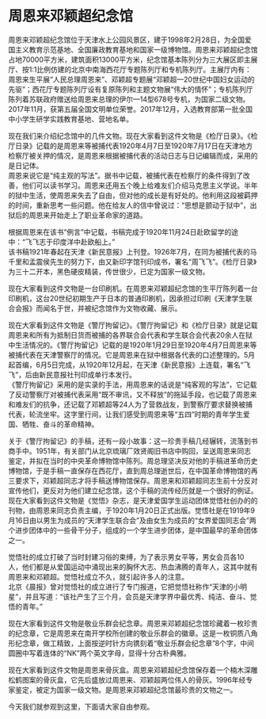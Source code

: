 # 周恩来邓颖超纪念馆  
周恩来邓颖超纪念馆位于天津水上公园风景区，建于1998年2月28日，为全国爱国主义教育示范基地、全国廉政教育基地和国家一级博物馆。周恩来邓颖超纪念馆占地70000平方米，建筑面积13000平方米，纪念馆基本陈列分为三大展区即主展厅、按1:1比例仿建的北京中南海西花厅专题陈列厅和专机陈列厅。主展厅内有：周恩来生平展“人民总理周恩来”、邓颖超专题展“邓颖超—20世纪中国妇女运动的先驱”；西花厅专题陈列厅设有复原陈列和主题文物展“伟大的情怀”；专机陈列厅陈列着苏联政府赠送给周恩来总理的伊尔—14型678号专机，为国家二级文物。2017年11月，获第五届全国文明单位荣誉。2017年12月，入选教育部第一批全国中小学生研学实践教育基地、营地名单。  

现在我们来介绍纪念馆中的几件文物。现在大家看到这件文物是《检厅日录》。《检厅日录》记载的是周恩来等被捕代表1920年4月7日至1920年7月17日在天津地方检察厅被关押的情况，是周恩来根据被捕代表的活动日志与日记编辑而成，采用的是日记体。  
周恩来说它是“纯主观的写法”。据书中记载，被捕代表在检察厅的条件得到了改善，他们可以读书学习。周恩来还用五个晚上给难友们介绍马克思主义学说。半年的狱中生活，使周恩来失去了自由，但对他的成长是有好处的。他利用这段被羁押的时间，重新思考一些问题。他在给友人的信中曾说过：“思想是颤动于狱中”，出狱后的周恩来开始走上了职业革命家的道路。  

根据周恩来在该书“例言”中记载，书稿完成于1920年11月24日赴欧留学的途中：“飞飞志于印度洋中赴欧船上。”  
该书稿1921年春起在天津《新民意报》上刊登。1926年7月，在同为被捕代表的马千里和孟震侯先生的努力下，由又新印字馆刊印成书，署名“周飞飞”。《检厅日录》为三十二开本，黑色硬皮精装，传世很少，已定为国家一级文物。  

现在大家看到这件文物是一台印刷机。在周恩来邓颖超纪念馆的生平厅陈列着一台印刷机，这台20世纪初期生产于日本的普通印刷机，因承担过印刷《天津学生联合会报》而闻名于世，并被纪念馆作为文物收藏、展示。  

现在大家看到这件文物是《警厅拘留记》。《警厅拘留记》和《检厅日录》就是记载周恩来和所有为抵制日货而被捕的各界联合会代表和学生联合会代表20余人在狱中生活情况的。《警厅拘留记》记载的是1920年1月29日至1920年4月7日周恩来等被捕代表在天津警察厅的情况。它是周恩来在狱中根据各代表的口述整理的。5月起首编，6月5日完成，从1920年12月起，在天津《新民意报》上连载，署名“飞飞”，后由新民意报社刊印成单行本发行。  
《警厅拘留记》采用的是实录的手法，用周恩来的话说是“纯客观的写法”，它记载了反动警察厅对被捕代表采用“既不审讯，又不释放”的拖延手段，也记载了周恩来和难友们的抗争，还记载了邓颖超等24人为了营救战友，到警察厅要求替换被捕代表，轮流坐牢。这字里行间，让我们感受到周恩来等“五四”时期的青年学生爱国、牺牲、奋斗的革命精神。  

关于《警厅拘留记》的手稿，还有一段小故事：这一珍贵手稿几经辗转，流落到书商手中。1951年，有关部门从北京琉璃厂效贤阁旧书店中购回，呈送周恩来同志鉴定，并拟在当时的中央革命博物馆中陈列。周总理坚决反对他的手稿进革命历史博物馆，于是手稿一直保存在西花厅，直到周总理逝世后，在中国革命博物馆的再三要求下，邓颖超同志才将手稿送博物馆保存。周恩来和邓颖超同志生前十分反对宣传他们，更反对为他们建立纪念馆，这个手稿的流传经历就是一个很好的例证。  
现在大家看到这件文物是《觉悟》杂志，是天津爱国学生运动团体觉悟社创办的的刊物，由周恩来同志负责主编，于1920年1月20日正式出版。觉悟社是在1919年9月16日由以男生为成员的“天津学生联合会”及由女生为成员的“女界爱国同志会”两个进步团体中的一些骨干分子，组成的一个学生进步团体，是中国最早的革命团体之一。  

觉悟社的成立打破了当时封建习俗的束缚，为了表示男女平等，男女会员各10人，他们都是从爱国运动中涌现出来的胸怀大志、热血沸腾的青年人，这其中就有周恩来和邓颖超。觉悟社成立不久，就引起许多人的注意。  
北京《晨报》曾对觉悟社的成立进行了专门报道，它把觉悟社称作“天津的小明星”，并且写道：“该社产生了三个月，会员是天津学界中最优秀、纯洁、奋斗、觉悟的青年。”  

现在大家看到这件文物是敬业乐群会纪念章。周恩来邓颖超纪念馆珍藏着一枚珍贵的纪念章，它是周恩来在南开学校所创建的敬业乐群会的徽章。这是一枚铜质八角形纪念章，做工精致，上面按逆时针方向镌刻着“敬业乐群会纪念章”8个字，中间圆圈中写着连体的“NK”两个英文字母，显得十分古朴典雅。  

现在大家看到这件文物是周恩来骨灰盒。周恩来邓颖超纪念馆保存着一个楠木深雕松鹤图案的骨灰盒，它先后盛放过周恩来、邓颖超两位伟人的骨灰。1996年经专家鉴定，被定为国家一级文物。是周恩来邓颖超纪念馆最珍贵的文物之一。  

今天我们就参观到这里，下面请大家自由参观。  

